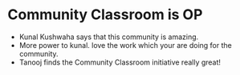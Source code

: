 
# Community Classroom is OP

- Kunal Kushwaha says that this community is amazing.
- More power to kunal. love the work which your are doing for the community.
- Tanooj finds the Community Classroom initiative really great!
